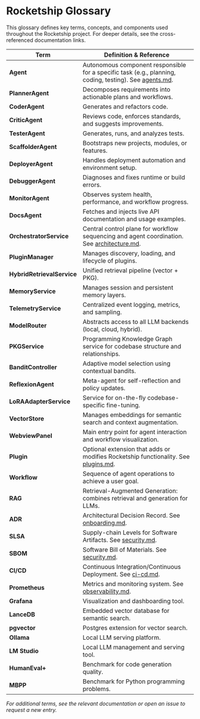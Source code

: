 # Rocketship Glossary

This glossary defines key terms, concepts, and components used throughout the Rocketship project. For deeper details, see the cross-referenced documentation links.

| Term                | Definition & Reference |
|---------------------|-----------------------|
| **Agent**           | Autonomous component responsible for a specific task (e.g., planning, coding, testing). See [agents.md](agents.md). |
| **PlannerAgent**    | Decomposes requirements into actionable plans and workflows. |
| **CoderAgent**      | Generates and refactors code. |
| **CriticAgent**     | Reviews code, enforces standards, and suggests improvements. |
| **TesterAgent**     | Generates, runs, and analyzes tests. |
| **ScaffolderAgent** | Bootstraps new projects, modules, or features. |
| **DeployerAgent**   | Handles deployment automation and environment setup. |
| **DebuggerAgent**   | Diagnoses and fixes runtime or build errors. |
| **MonitorAgent**    | Observes system health, performance, and workflow progress. |
| **DocsAgent**       | Fetches and injects live API documentation and usage examples. |
| **OrchestratorService** | Central control plane for workflow sequencing and agent coordination. See [architecture.md](architecture.md). |
| **PluginManager**   | Manages discovery, loading, and lifecycle of plugins. |
| **HybridRetrievalService** | Unified retrieval pipeline (vector + PKG). |
| **MemoryService**   | Manages session and persistent memory layers. |
| **TelemetryService**| Centralized event logging, metrics, and sampling. |
| **ModelRouter**     | Abstracts access to all LLM backends (local, cloud, hybrid). |
| **PKGService**      | Programming Knowledge Graph service for codebase structure and relationships. |
| **BanditController**| Adaptive model selection using contextual bandits. |
| **ReflexionAgent**  | Meta-agent for self-reflection and policy updates. |
| **LoRAAdapterService** | Service for on-the-fly codebase-specific fine-tuning. |
| **VectorStore**     | Manages embeddings for semantic search and context augmentation. |
| **WebviewPanel**    | Main entry point for agent interaction and workflow visualization. |
| **Plugin**          | Optional extension that adds or modifies Rocketship functionality. See [plugins.md](plugins.md). |
| **Workflow**        | Sequence of agent operations to achieve a user goal. |
| **RAG**             | Retrieval-Augmented Generation: combines retrieval and generation for LLMs. |
| **ADR**             | Architectural Decision Record. See [onboarding.md](onboarding.md). |
| **SLSA**            | Supply-chain Levels for Software Artifacts. See [security.md](security.md). |
| **SBOM**            | Software Bill of Materials. See [security.md](security.md). |
| **CI/CD**           | Continuous Integration/Continuous Deployment. See [ci-cd.md](ci-cd.md). |
| **Prometheus**      | Metrics and monitoring system. See [observability.md](observability.md). |
| **Grafana**         | Visualization and dashboarding tool. |
| **LanceDB**         | Embedded vector database for semantic search. |
| **pgvector**        | Postgres extension for vector search. |
| **Ollama**          | Local LLM serving platform. |
| **LM Studio**       | Local LLM management and serving tool. |
| **HumanEval+**      | Benchmark for code generation quality. |
| **MBPP**            | Benchmark for Python programming problems. |

*For additional terms, see the relevant documentation or open an issue to request a new entry.*